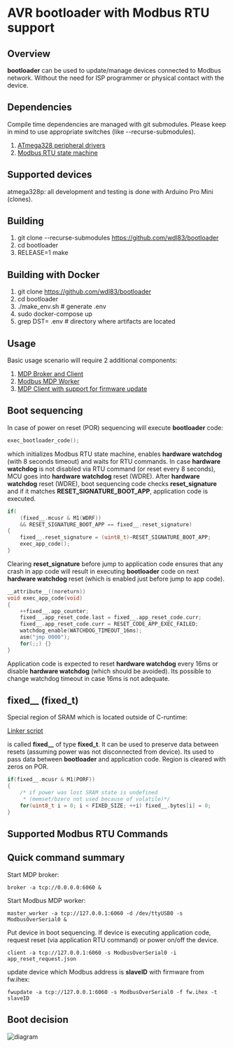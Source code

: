 AVR bootloader with Modbus RTU support
========================================

Overview
--------
**bootloader** can be used to update/manage devices connected to Modbus network.
Without the need for ISP programmer or physical contact with the device.

Dependencies
------------
Compile time dependencies are managed with git submodules. Please keep in mind
to use appropriate switches (like --recurse-submodules).

1. [ATmega328 peripheral drivers](https://github.com/wdl83/atmega328p_drv)
1. [Modbus RTU state machine](https://github.com/wdl83/modbus_c)

Supported devices
-----------------
atmega328p: all development and testing is done with Arduino Pro Mini (clones).

Building
--------
1. git clone --recurse-submodules https://github.com/wdl83/bootloader
1. cd bootloader
1. RELEASE=1 make

Building with Docker
--------------------
1. git clone https://github.com/wdl83/bootloader
1. cd bootloader
1. ./make_env.sh # generate .env
1. sudo docker-compose up
1. grep DST= .env # directory where artifacts are located

Usage
-----
Basic usage scenario will require 2 additional components:

1. [MDP Broker and Client](https://github.com/wdl83/mdp)
1. [Modbus MDP Worker](https://github.com/wdl83/modbus_mdp)
1. [MDP Client with support for firmware update](https://github.com/wdl83/fwupdate_mdp)

Boot sequencing
---------------
In case of power on reset (POR) sequencing will execute **bootloader** code:

```c
exec_bootloader_code();
```
which initializes Modbus RTU state machine, enables **hardware watchdog**
(with 8 seconds timeout) and waits for RTU commands. In case **hardware watchdog**
is not disabled via RTU command (or reset every 8 seconds), MCU goes into
**hardware watchdog** reset (WDRE). After **hardware watchdog** reset (WDRE),
boot sequencing code checks **reset_signature** and if it matches
**RESET_SIGNATURE_BOOT_APP**, application code is executed.

```c
if(
    (fixed__.mcusr & M1(WDRF))
    && RESET_SIGNATURE_BOOT_APP == fixed__.reset_signature)
{
    fixed__.reset_signature = (uint8_t)~RESET_SIGNATURE_BOOT_APP;
    exec_app_code();
}
```

Clearing **reset_signature** before jump to application code ensures that any
crash in app code will result in executing **bootloader** code on next
**hardware watchdog** reset (which is enabled just before jump to app code).

```c
__attribute__((noreturn))
void exec_app_code(void)
{
    ++fixed__.app_counter;
    fixed__.app_reset_code.last = fixed__.app_reset_code.curr;
    fixed__.app_reset_code.curr = RESET_CODE_APP_EXEC_FAILED;
    watchdog_enable(WATCHDOG_TIMEOUT_16ms);
    asm("jmp 0000");
    for(;;) {}
}
```

Application code is expected to reset **hardware watchdog** every 16ms or disable
**hardware watchdog** (which should be avoided). Its possible to change watchdog
timeout in case 16ms is not adequate.

fixed__ (fixed_t)
-----------------------------
Special region of SRAM which is located outside of C-runtime:

[Linker script](https://github.com/wdl83/bootloader/blob/master/atmega328p.ld)

is called **fixed__** of type **fixed_t**. It can be used to preserve data between
resets (assuming power was not disconnected from device). Its used to pass data
between **bootloader** and application code. Region is cleared with zeros on POR.

```c
if(fixed__.mcusr & M1(PORF))
{
    /* if power was lost SRAM state is undefined
     * (memset/bzero not used because of volatile)*/
    for(uint8_t i = 0; i < FIXED_SIZE; ++i) fixed__.bytes[i] = 0;
}
```

Supported Modbus RTU Commands
-----------------------------

Quick command summary
---------------------

Start MDP broker:
```console
broker -a tcp://0.0.0.0:6060 &
```
Start Modbus MDP worker:
```console
master_worker -a tcp://127.0.0.1:6060 -d /dev/ttyUSB0 -s ModbusOverSerial0 &
```

Put device in boot sequencing. If device is executing application code,
request reset (via application RTU command) or power on/off the device.
```console
client -a tcp://127.0.0.1:6060 -s ModbusOverSerial0 -i app_reset_request.json
```

update device which Modbus address is **slaveID** with firmware from fw.ihex:
```console
fwupdate -a tcp://127.0.0.1:6060 -s ModbusOverSerial0 -f fw.ihex -t slaveID
```

Boot decision
-------------
![diagram](diagrams/boot_decision.png)
